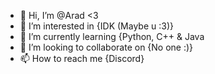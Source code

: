 - 👋 Hi, I’m @Arad <3
- 👀 I’m interested in {IDK (Maybe u :3)}
- 🌱 I’m currently learning {Python, C++ & Java
- 💞️ I’m looking to collaborate on {No one :)}
- 📫 How to reach me {Discord}

<!---
AIDGH/AIDGH is a ✨ special ✨ repository because its `README.md` (this file) appears on your GitHub profile.
You can click the Preview link to take a look at your changes.
--->

